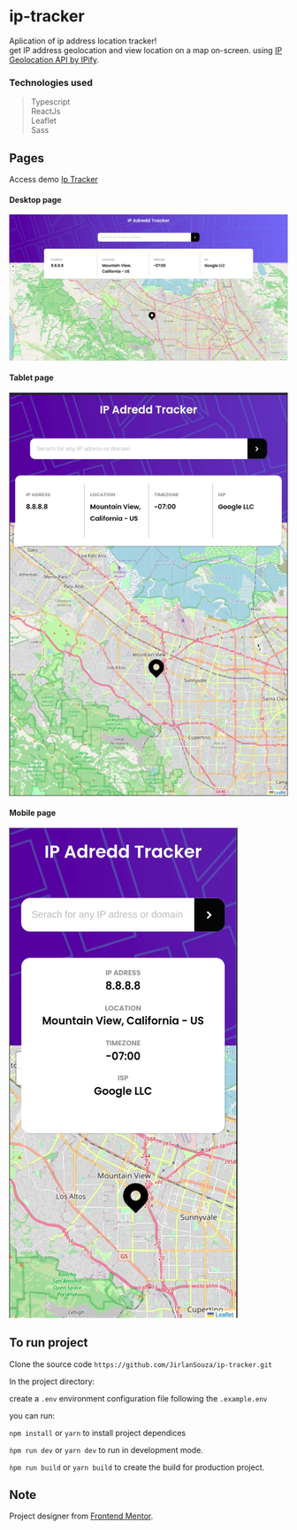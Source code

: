 # ip-tracker

Aplication of ip address location tracker!  
get IP address geolocation and view location on a map on-screen.
using [IP Geolocation API by IPify](https://geo.ipify.org).

### Technologies used

> Typescript  
> ReactJs  
> Leaflet  
> Sass

## Pages

Access demo [Ip Tracker](https://ip-address-tracker-location.netlify.app/)

#### Desktop page

![home](./screenshots/desktop_page.png?raw=true)

#### Tablet page

![posts](./screenshots/tablet_page.png?raw=true)

#### Mobile page

![posts](./screenshots/mobile_page.png?raw=true)

## To run project

Clone the source code `https://github.com/JirlanSouza/ip-tracker.git`

In the project directory:

create a `.env` environment configuration file following the `.example.env`

you can run:

`npm install` or `yarn` to install project dependices

`ǹpm run dev` or `yarn dev` to run in development mode.

`ǹpm run build` or `yarn build` to create the build for production project.

## Note

Project designer from [Frontend Mentor](https://www.frontendmentor.io/).
